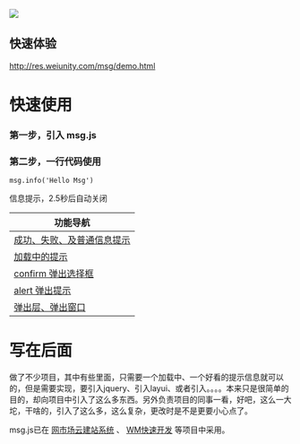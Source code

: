 ![](https://res.weiunity.com/msg/images/all.png)

## 快速体验
http://res.weiunity.com/msg/demo.html

# 快速使用
### 第一步，引入 msg.js 
<script src="https://res.weiunity.com/msg/msg.js"></script>
### 第二步，一行代码使用
````
msg.info('Hello Msg')
````
信息提示，2.5秒后自动关闭


| 功能导航 |
|--|
| [成功、失败、及普通信息提示](https://gitee.com/leimingyun/dashboard/wikis/leimingyun/msgjs/preview?sort_id=4111903&doc_id=1473987) |
| [加载中的提示](https://gitee.com/leimingyun/dashboard/wikis/leimingyun/msgjs/preview?sort_id=4112034&doc_id=1473987) |
| [confirm 弹出选择框](https://gitee.com/leimingyun/dashboard/wikis/leimingyun/msgjs/preview?sort_id=4111904&doc_id=1473987) |
| [alert 弹出提示](https://gitee.com/leimingyun/dashboard/wikis/leimingyun/msgjs/preview?sort_id=4112048&doc_id=1473987) |
| [弹出层、弹出窗口](https://gitee.com/leimingyun/dashboard/wikis/leimingyun/msgjs/preview?sort_id=4112035&doc_id=1473987) |


# 写在后面
做了不少项目，其中有些里面，只需要一个加载中、一个好看的提示信息就可以的，但是需要实现，要引入jquery、引入layui、或者引入。。。。本来只是很简单的目的，却向项目中引入了这么多东西。另外负责项目的同事一看，好吧，这么一大坨，干啥的，引入了这么多，这么复杂，更改时是不是更要小心点了。

msg.js已在 [网市场云建站系统](https://gitee.com/mail_osc/wangmarket)  、 [WM快速开发](http://wm.zvo.cn) 等项目中采用。